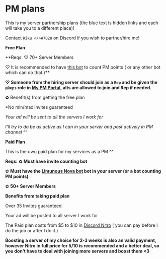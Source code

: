 # PM plans
This is my server partnership plans (the blue text is hidden links and each will take you to a different place)! 

Contact `Riku </>#7028` on Discord if you wish to partner/hire me!


**__Free Plan__**

**Reqs: 
♡ 70+ Server Members

♡ It is recommended to have [this bot](https://discord.com/api/oauth2/authorize?client_id=711428816127393844&permissions=122272738390&scope=bot%20applications.commands) to count PM points ( or any other bot which can do that.)**


**♡ Someone from the hiring server should join as a `Rep` and be given the `@Reps` role in [My PM Portal](https://discord.gg/XvM4VwJvXa), alts are allowed to join and Rep if needed.**

✿ Benefit(s) from getting the free plan

*No min/max invites guaranteed

*Your ad will be sent to all the servers I work for*

*I'll try to do be as active as I can in your server and post actively in PM channel ^^*

**__Paid Plan__**

This is the uwu paid plan for my services as a PM ^^

**Reqs:**
✿ **Must have invite counting bot**

✿ **Must have the [Limunous Nova bot](https://discord.com/api/oauth2/authorize?client_id=711428816127393844&permissions=122272738390&scope=bot%20applications.commands) bot in your server (or a bot counting PM points)**

✿ **50+ Server Members**

**__Benefits from taking paid plan__**

Over 35 Invites guaranteed

Your ad will be posted to all server I work for

The Paid plan costs from $5 to $10 in [Discord Nitro](https://discord.com/nitro) ( you can pay before I do the job or after I do it.) 

**Boosting a server of my choice for 2-3 weeks is also an valid payment, however Nitro in full price for $5/$10 is recommended and a better deal, so you don't have to deal with joining more servers and boost them <3**
